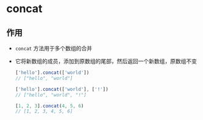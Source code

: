 # concat

## 作用

- `concat` 方法用于多个数组的合并

- 它将新数组的成员，添加到原数组的尾部，然后返回一个新数组，原数组不变

    ```js
    ['hello'].concat(['world'])
    // ["hello", "world"]

    ['hello'].concat(['world'], ['!'])
    // ["hello", "world", "!"]
    ```

    ```js
    [1, 2, 3].concat(4, 5, 6)
    // [1, 2, 3, 4, 5, 6]
    ```
